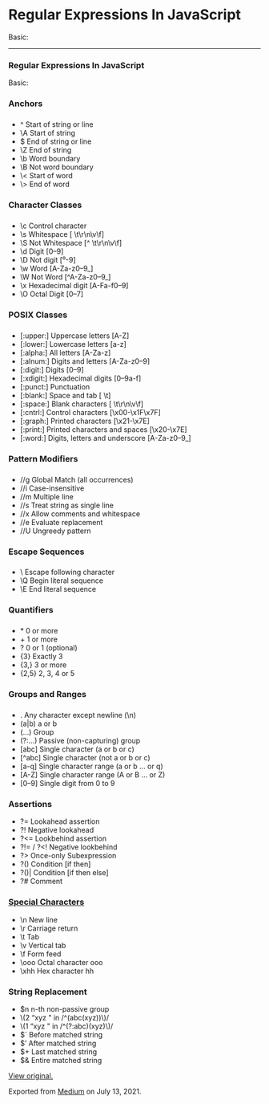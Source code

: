 # Regular Expressions In JavaScript

Basic:

---

### Regular Expressions In JavaScript

Basic:

### Anchors

###

- <span id="d05b">^ Start of string or line</span>
- <span id="6038">\\A Start of string</span>
- <span id="40e6">$ End of string or line</span>
- <span id="9df2">\\Z End of string</span>
- <span id="53e9">\\b Word boundary</span>
- <span id="fd36">\\B Not word boundary</span>
- <span id="c78b">\\&lt; Start of word</span>
- <span id="6a1d">\\&gt; End of word</span>

### Character Classes

###

- <span id="2d83">\\c Control character</span>
- <span id="4651">\\s Whitespace \[ \\t\\r\\n\\v\\f\]</span>
- <span id="0193">\\S Not Whitespace \[^ \\t\\r\\n\\v\\f\]</span>
- <span id="00a1">\\d Digit \[0–9\]</span>
- <span id="edf5">\\D Not digit \[⁰-9\]</span>
- <span id="281f">\\w Word \[A-Za-z0–9\_\]</span>
- <span id="0b49">\\W Not Word \[^A-Za-z0–9\_\]</span>
- <span id="b984">\\x Hexadecimal digit \[A-Fa-f0–9\]</span>
- <span id="3b87">\\O Octal Digit \[0–7\]</span>

### POSIX Classes

###

- <span id="7d87">\[:upper:\] Uppercase letters \[A-Z\]</span>
- <span id="2c6c">\[:lower:\] Lowercase letters \[a-z\]</span>
- <span id="c701">\[:alpha:\] All letters \[A-Za-z\]</span>
- <span id="9fb1">\[:alnum:\] Digits and letters \[A-Za-z0–9\]</span>
- <span id="0691">\[:digit:\] Digits \[0–9\]</span>
- <span id="55bb">\[:xdigit:\] Hexadecimal digits \[0–9a-f\]</span>
- <span id="f40f">\[:punct:\] Punctuation</span>
- <span id="717c">\[:blank:\] Space and tab \[ \\t\]</span>
- <span id="f601">\[:space:\] Blank characters \[ \\t\\r\\n\\v\\f\]</span>
- <span id="3202">\[:cntrl:\] Control characters \[\\x00-\\x1F\\x7F\]</span>
- <span id="407a">\[:graph:\] Printed characters \[\\x21-\\x7E\]</span>
- <span id="b567">\[:print:\] Printed characters and spaces \[\\x20-\\x7E\]</span>
- <span id="09eb">\[:word:\] Digits, letters and underscore \[A-Za-z0–9\_\]</span>

### Pattern Modifiers

###

- <span id="e660">//g Global Match (all occurrences)</span>
- <span id="eb90">//i Case-insensitive</span>
- <span id="7c32">//m Multiple line</span>
- <span id="ad4e">//s Treat string as single line</span>
- <span id="1e02">//x Allow comments and whitespace</span>
- <span id="89e9">//e Evaluate replacement</span>
- <span id="6931">//U Ungreedy pattern</span>

### Escape Sequences

###

- <span id="7005">\\ Escape following character</span>
- <span id="d4be">\\Q Begin literal sequence</span>
- <span id="a990">\\E End literal sequence</span>

### Quantifiers

###

- <span id="8f1d">\* 0 or more</span>
- <span id="f977">+ 1 or more</span>
- <span id="11b3">? 0 or 1 (optional)</span>
- <span id="f72b">{3} Exactly 3</span>
- <span id="680b">{3,} 3 or more</span>
- <span id="0ebe">{2,5} 2, 3, 4 or 5</span>

### Groups and Ranges

###

- <span id="38f6">. Any character except newline (\\n)</span>
- <span id="662b">(a|b) a or b</span>
- <span id="2884">(…) Group</span>
- <span id="d4df">(?:…) Passive (non-capturing) group</span>
- <span id="0100">\[abc\] Single character (a or b or c)</span>
- <span id="ab55">\[^abc\] Single character (not a or b or c)</span>
- <span id="e77c">\[a-q\] Single character range (a or b … or q)</span>
- <span id="23aa">\[A-Z\] Single character range (A or B … or Z)</span>
- <span id="a250">\[0–9\] Single digit from 0 to 9</span>

### Assertions

- <span id="a14a">?= Lookahead assertion</span>
- <span id="003e">?! Negative lookahead</span>
- <span id="21b4">?&lt;= Lookbehind assertion</span>
- <span id="ce65">?!= / ?&lt;! Negative lookbehind</span>
- <span id="cad3">?&gt; Once-only Subexpression</span>
- <span id="db25">?() Condition \[if then\]</span>
- <span id="f677">?()| Condition \[if then else\]</span>
- <span id="f37c">?\# Comment</span>

### <a href="https://5500-maroon-cicada-j63zxbst.ws-us11.gitpod.io/_WJVincent/Notes-Wiki/regex-cheatsheet.html#Special%20Characters" class="markup--anchor markup--h3-anchor">Special Characters</a>

- <span id="ca81">\\n New line</span>
- <span id="6ca1">\\r Carriage return</span>
- <span id="40cf">\\t Tab</span>
- <span id="816c">\\v Vertical tab</span>
- <span id="37e8">\\f Form feed</span>
- <span id="584e">\\ooo Octal character ooo</span>
- <span id="73a1">\\xhh Hex character hh</span>

### String Replacement

- <span id="97cc">$n n-th non-passive group</span>
- <span id="b1ec">\\(2 “xyz " in /^(abc(xyz))\\)/</span>
- <span id="5cfe">\\(1 “xyz " in /^(?:abc)(xyz)\\)/</span>
- <span id="c851">$\` Before matched string</span>
- <span id="a73d">$’ After matched string</span>
- <span id="b11b">$+ Last matched string</span>
- <span id="fb7a">$& Entire matched string</span>

[View original.](https://medium.com/p/6be305fbe20b)

Exported from [Medium](https://medium.com) on July 13, 2021.
